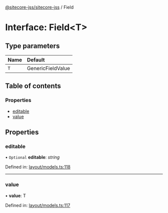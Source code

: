[@sitecore-jss/sitecore-jss](../README.md) / Field

# Interface: Field<T\>

## Type parameters

| Name | Default |
| :------ | :------ |
| `T` | GenericFieldValue |

## Table of contents

### Properties

- [editable](field.md#editable)
- [value](field.md#value)

## Properties

### editable

• `Optional` **editable**: *string*

Defined in: [layout/models.ts:118](https://github.com/Sitecore/jss/blob/0a475c74/packages/sitecore-jss/src/layout/models.ts#L118)

___

### value

• **value**: T

Defined in: [layout/models.ts:117](https://github.com/Sitecore/jss/blob/0a475c74/packages/sitecore-jss/src/layout/models.ts#L117)
